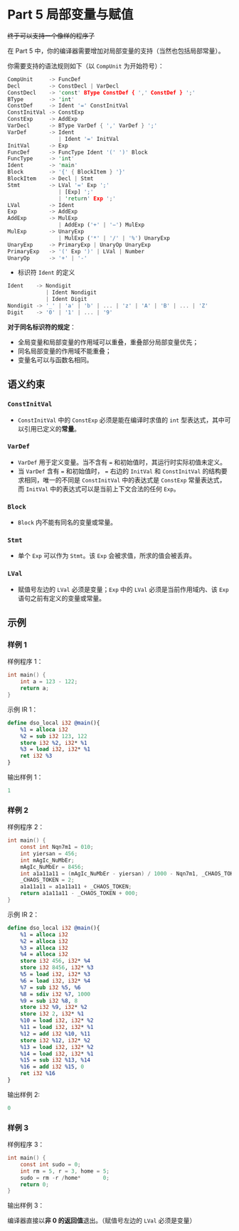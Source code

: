 # Part 5 局部变量与赋值

~~终于可以支持一个像样的程序了~~

在 Part 5 中，你的编译器需要增加对局部变量的支持（当然也包括局部常量）。

你需要支持的语法规则如下（以 `CompUnit` 为开始符号）：

```rust
CompUnit     -> FuncDef
Decl         -> ConstDecl | VarDecl
ConstDecl    -> 'const' BType ConstDef { ',' ConstDef } ';'
BType        -> 'int'
ConstDef     -> Ident '=' ConstInitVal
ConstInitVal -> ConstExp
ConstExp     -> AddExp
VarDecl      -> BType VarDef { ',' VarDef } ';'
VarDef       -> Ident 
                | Ident '=' InitVal
InitVal      -> Exp 
FuncDef      -> FuncType Ident '(' ')' Block
FuncType     -> 'int'
Ident        -> 'main'
Block        -> '{' { BlockItem } '}'
BlockItem    -> Decl | Stmt
Stmt         -> LVal '=' Exp ';' 
                | [Exp] ';'
                | 'return' Exp ';'
LVal         -> Ident
Exp          -> AddExp
AddExp       -> MulExp 
                | AddExp ('+' | '−') MulExp
MulExp       -> UnaryExp
                | MulExp ('*' | '/' | '%') UnaryExp
UnaryExp     -> PrimaryExp | UnaryOp UnaryExp
PrimaryExp   -> '(' Exp ')' | LVal | Number
UnaryOp      -> '+' | '-'
```

- 标识符 `Ident` 的定义

```rust
Ident    -> Nondigit
            | Ident Nondigit
            | Ident Digit
Nondigit -> '_' | 'a' | 'b' | ... | 'z' | 'A' | 'B' | ... | 'Z'
Digit    -> '0' | '1' | ... | '9'
```

**对于同名标识符的规定**：
- 全局变量和局部变量的作用域可以重叠，重叠部分局部变量优先；
- 同名局部变量的作用域不能重叠；
- 变量名可以与函数名相同。

## 语义约束

### `ConstInitVal`

- `ConstInitVal` 中的 `ConstExp` 必须是能在编译时求值的 `int` 型表达式，其中可以引用已定义的**常量**。

### `VarDef`

- `VarDef` 用于定义变量。当不含有 `=` 和初始值时，其运行时实际初值未定义。
- 当 `VarDef` 含有 `=` 和初始值时， `=` 右边的 `InitVal` 和 `ConstInitVal` 的结构要求相同，唯一的不同是 `ConstInitVal` 中的表达式是 `ConstExp` 常量表达式，而 `InitVal` 中的表达式可以是当前上下文合法的任何 `Exp`。

### `Block`

- `Block` 内不能有同名的变量或常量。

### `Stmt`

- 单个 `Exp` 可以作为 `Stmt`。该 `Exp` 会被求值，所求的值会被丢弃。

### `LVal`

- 赋值号左边的 `LVal` 必须是变量；`Exp` 中的 `LVal` 必须是当前作用域内、该 `Exp` 语句之前有定义的变量或常量。

## 示例

### 样例 1

样例程序 1：

```c
int main() {
    int a = 123 - 122;
    return a;
}
```

示例 IR 1：

```llvm
define dso_local i32 @main(){
    %1 = alloca i32
    %2 = sub i32 123, 122
    store i32 %2, i32* %1
    %3 = load i32, i32* %1
    ret i32 %3
}
```

输出样例 1：

```c
1
```

### 样例 2

样例程序 2：

```c
int main() {
    const int Nqn7m1 = 010;
    int yiersan = 456;
    int mAgIc_NuMbEr;
    mAgIc_NuMbEr = 8456;
    int a1a11a11 = (mAgIc_NuMbEr - yiersan) / 1000 - Nqn7m1, _CHAOS_TOKEN;
    _CHAOS_TOKEN = 2;
    a1a11a11 = a1a11a11 + _CHAOS_TOKEN;
    return a1a11a11 - _CHAOS_TOKEN + 000;
}
```

示例 IR 2：

```llvm
define dso_local i32 @main(){
    %1 = alloca i32
    %2 = alloca i32
    %3 = alloca i32
    %4 = alloca i32
    store i32 456, i32* %4
    store i32 8456, i32* %3
    %5 = load i32, i32* %3
    %6 = load i32, i32* %4
    %7 = sub i32 %5, %6
    %8 = sdiv i32 %7, 1000
    %9 = sub i32 %8, 8
    store i32 %9, i32* %2
    store i32 2, i32* %1
    %10 = load i32, i32* %2
    %11 = load i32, i32* %1
    %12 = add i32 %10, %11
    store i32 %12, i32* %2
    %13 = load i32, i32* %2
    %14 = load i32, i32* %1
    %15 = sub i32 %13, %14
    %16 = add i32 %15, 0
    ret i32 %16
}

```

输出样例 2:

```c
0
```

### 样例 3

样例程序 3：

```c
int main() {
    const int sudo = 0;
    int rm = 5, r = 3, home = 5;
    sudo = rm -r /home*       0;
    return 0;
}
```

输出样例 3：

编译器直接以**非 0 的返回值**退出。（赋值号左边的 `LVal` 必须是变量）